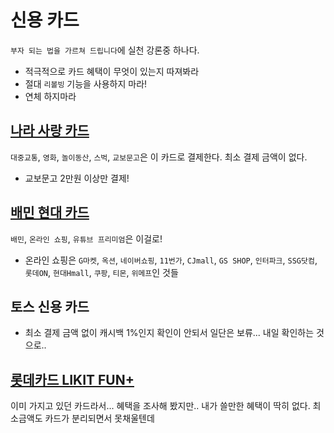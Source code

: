 # 신용 카드

`부자 되는 법을 가르쳐 드립니다`에 실천 강론중 하나다.
* 적극적으로 카드 혜택이 무엇이 있는지 따져봐라
* 절대 `리볼빙` 기능을 사용하지 마라!
* 연체 하지마라

## [나라 사랑 카드](https://m.kbcard.com/CXHIACRC0002.cms?mainCC=b&allianceCode=04120) 
`대중교통`, `영화`, `놀이동산`, `스벅`, `교보문고`은 이 카드로 결제한다.
최소 결제 금액이 없다.
* 교보문고 2만원 이상만 결제!

## [배민 현대 카드](https://www.hyundaicard.com/cpc/cr/CPCCR0201_01.hc?cardWcd=BMHC#tabContent_2)
`배민`, `온라인 쇼핑`, `유튜브 프리미엄`은 이걸로!
* 온라인 쇼핑은 `G마켓`, `옥션`, `네이버쇼핑`, `11번가`, `CJmall`, `GS SHOP`, `인터파크`, `SSG닷컴`, `롯데ON`, `현대Hmall`, `쿠팡`, `티몬`, `위메프`인 것들

## 토스 신용 카드
* 최소 결제 금액 없이 캐시백 1%인지 확인이 안되서 일단은 보류... 내일 확인하는 것으로..

## [롯데카드 LIKIT FUN+](https://www.lottecard.co.kr/app/LPCDADB_V100.lc?cName=&sNum=&togetherYn=N&togetherId=&aplPsYn=N&vtCdKndC=P13335-A13335&stcdOnlyYn=&macAdKey=&popup=&webAddr=%2F%2Fimage.lottecard.co.kr&cardPath=%2FUploadFiles%2FecenterPath%2FcdInfo%2F&kcbAuthYn=)
이미 가지고 있던 카드라서... 혜택을 조사해 봤지만.. 
내가 쓸만한 혜택이 딱히 없다. 최소금액도 카드가 분리되면서 못채울텐데 
